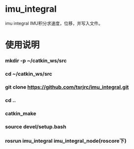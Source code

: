 # imu_integral
imu integral
IMU积分求速度，位移，并写入文件。

# 使用说明
### mkdir -p ~/catkin_ws/src
### cd ~/catkin_ws/src
### git clone https://github.com/tsrjrc/imu_integral.git
### cd ..
### catkin_make
### source devel/setup.bash
### rosrun imu_integral imu_integral_node(roscore下)
